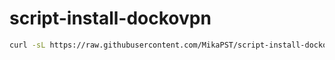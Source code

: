 # script-install-dockovpn

```bash
curl -sL https://raw.githubusercontent.com/MikaPST/script-install-dockovpn/main/scripts/install_dockovpn.sh | sudo bash
```
